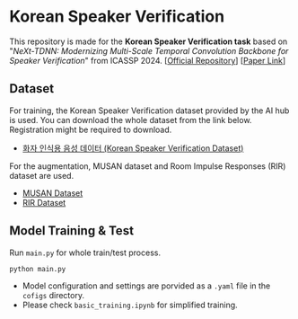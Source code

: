 # Korean Speaker Verification

This repository is made for the **Korean Speaker Verification task** based on "*NeXt-TDNN: Modernizing Multi-Scale Temporal Convolution Backbone for Speaker Verification*" from ICASSP 2024. [[Official Repository](https://github.com/dmlguq456/NeXt_TDNN_ASV)] [[Paper Link](https://arxiv.org/pdf/2312.08603)]

## Dataset

For training, the Korean Speaker Verification dataset provided by the AI hub is used. You can download the whole dataset from the link below. Registration might be required to download.

- [화자 인식용 음성 데이터 (Korean Speaker Verification Dataset)](https://aihub.or.kr/aihubdata/data/view.do?currMenu=115&topMenu=100&dataSetSn=537)

For the augmentation, MUSAN dataset and Room Impulse Responses (RIR) dataset are used.  
- [MUSAN Dataset](https://www.openslr.org/17/)  
- [RIR Dataset](https://www.openslr.org/28/)

## Model Training & Test
Run `main.py` for whole train/test process.
```
python main.py
```
- Model configuration and settings are porvided as a `.yaml` file in the `cofigs` directory.
- Please check `basic_training.ipynb` for simplified training.